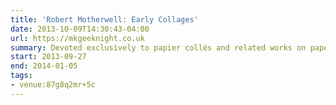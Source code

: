 ```yaml
---
title: 'Robert Motherwell: Early Collages'
date: 2013-10-09T14:30:43-04:00
url: https://mkgeeknight.co.uk
summary: Devoted exclusively to papier collés and related works on paper from the 1940s and early 1950s by Robert Motherwell, this exhibition features nearly sixty artworks and examines the American artist’s origins and his engagement with collage.
start: 2013-09-27
end: 2014-01-05
tags:
- venue:87g8q2mr+5c
---
```

